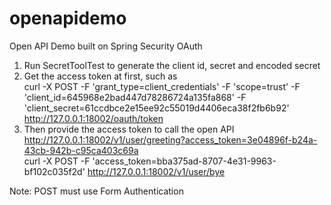 # openapidemo
Open API Demo built on Spring Security OAuth

1. Run SecretToolTest to generate the client id, secret and encoded secret
2. Get the access token at first, such as <br/>
curl -X POST -F 'grant_type=client_credentials' -F 'scope=trust' -F 'client_id=645968e2bad447d78286724a135fa868' -F 'client_secret=61ccdbce2e15ee92c55019d4406eca38f2fb6b92' http://127.0.0.1:18002/oauth/token
3. Then provide the access token to call the open API <br/>
http://127.0.0.1:18002/v1/user/greeting?access_token=3e04896f-b24a-43cb-942b-c95ca403c69a <br/>
curl -X POST -F 'access_token=bba375ad-8707-4e31-9963-bf102c035f2d' http://127.0.0.1:18002/v1/user/bye

Note: POST must use Form Authentication
